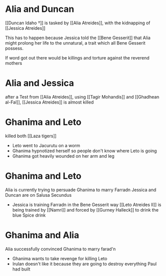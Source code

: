 # Alia and Duncan
[[Duncan Idaho †]] is tasked by [[Alia Atreides]], with the kidnapping of [[Jessica Atreides]] 

This has to happen because Jessica told the [[Bene Gesserit]] that Alia might prolong her life to the unnatural, a trait which all Bene Gesserit  possess.

If word got out there would be killings and torture against the reverend mothers 

# Alia and Jessica
after a Test from [[Alia Atreides]], using [[Tagir Mohandis]] and [[Ghadhean al-Fal]], [[Jessica Atreides]] is almost killed

# Ghanima and Leto
killed both [[Laza tigers]]
- Leto went to Jacurutu on a worm
- Ghanima hypnotized herself so people don't know where Leto is going
- Ghanima got heavily wounded on her arm and leg
# Ghanima and Leto
Alia is currently trying to persuade Ghanima to marry Farradn
Jessica and Duncan are on Salusa Secundus
- Jessica is training Farradn in the Bene Gesserit way
[[Leto Atreides II]] is being trained by [[Namri]] and forced by [[Gurney Halleck]] to drink the blue Spice drink

# Ghanima and Alia
Alia successfully convinced Ghanima to marry farad'n
- Ghanima wants to take revenge for killing Leto
- Irulan doesn't like it because they are going to destroy everything Paul had built